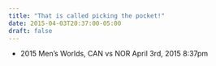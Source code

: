 ```yaml
---
title: "That is called picking the pocket!"
date: 2015-04-03T20:37:00-05:00
draft: false
---
```

- 2015 Men’s Worlds, CAN vs NOR April 3rd, 2015 8:37pm